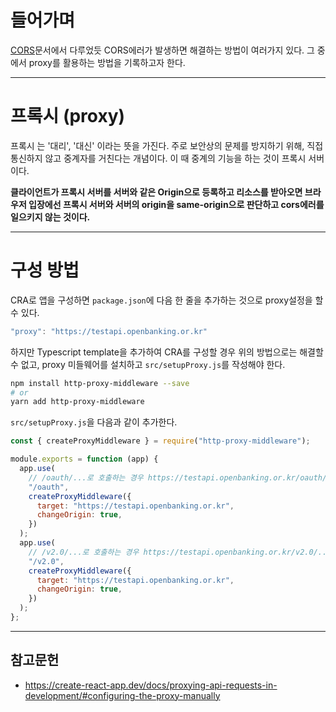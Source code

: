 # 들어가며

[CORS](https://github.com/yty0643/development-documents/blob/main/cors.md)문서에서 다루었듯 CORS에러가 발생하면 해결하는 방법이 여러가지 있다.
그 중에서 proxy를 활용하는 방법을 기록하고자 한다.

---

# 프록시 (proxy)

프록시 는 '대리', '대신' 이라는 뜻을 가진다.
주로 보안상의 문제를 방지하기 위해, 직접 통신하지 않고 중계자를 거친다는 개념이다.
이 때 중계의 기능을 하는 것이 프록시 서버 이다.

**클라이언트가 프록시 서버를 서버와 같은 Origin으로 등록하고 리소스를 받아오면 브라우저 입장에선 프록시 서버와 서버의 origin을 same-origin으로 판단하고 cors에러를 일으키지 않는 것이다.**

---

# 구성 방법

CRA로 앱을 구성하면 `package.json`에 다음 한 줄을 추가하는 것으로 proxy설정을 할 수 있다.

```javascript
"proxy": "https://testapi.openbanking.or.kr"
```

하지만 Typescript template을 추가하여 CRA를 구성할 경우 위의 방법으로는 해결할 수 없고,
proxy 미들웨어를 설치하고 `src/setupProxy.js`를 작성해야 한다.

```bash
npm install http-proxy-middleware --save
# or
yarn add http-proxy-middleware

```

`src/setupProxy.js`을 다음과 같이 추가한다.

```javascript
const { createProxyMiddleware } = require("http-proxy-middleware");

module.exports = function (app) {
  app.use(
    // /oauth/...로 호출하는 경우 https://testapi.openbanking.or.kr/oauth/...
    "/oauth",
    createProxyMiddleware({
      target: "https://testapi.openbanking.or.kr",
      changeOrigin: true,
    })
  );
  app.use(
    // /v2.0/...로 호출하는 경우 https://testapi.openbanking.or.kr/v2.0/...
    "/v2.0",
    createProxyMiddleware({
      target: "https://testapi.openbanking.or.kr",
      changeOrigin: true,
    })
  );
};
```

---

## 참고문헌

- https://create-react-app.dev/docs/proxying-api-requests-in-development/#configuring-the-proxy-manually
